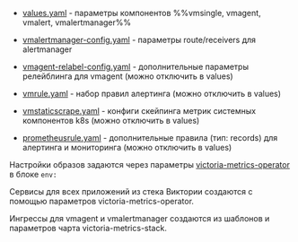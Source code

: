 - [values.yaml](https://gitlab.sirius.online/clusters/univ-prod/-/blob/main/helm/values/victoria-metrics-stack/values.yaml) - параметры компонентов %%vmsingle, vmagent, vmalert, vmalertmanager%%

- [vmalertmanager-config.yaml](https://gitlab.sirius.online/clusters/univ-prod/-/blob/main/helm/values/victoria-metrics-stack/vmalertmanager-config.yaml) - параметры route/receivers для alertmanager

- [vmagent-relabel-config.yaml](https://gitlab.sirius.online/clusters/univ-prod/-/blob/main/helm/values/victoria-metrics-stack/vmagent-relabel-config.yaml) - дополнительные параметры релейблинга для vmagent (можно отключить в values)

- [vmrule.yaml](https://gitlab.sirius.online/clusters/univ-prod/-/blob/main/helm/values/victoria-metrics-stack/vmrule.yaml) - набор правил алертинга (можно отключить в values)

- [vmstaticscrape.yaml](https://gitlab.sirius.online/clusters/univ-prod/-/blob/main/helm/values/victoria-metrics-stack/vmstaticscrape.yaml) - конфиги скейпинга метрик системных компонентов k8s (можно отключить в values)

- [prometheusrule.yaml](https://gitlab.sirius.online/clusters/univ-prod/-/blob/main/helm/values/victoria-metrics-stack/prometheusrule.yaml) - дополнительные правила (тип: records) для алертинга и мониторинга (можно отключить в values)

Настройки образов задаются через параметры [victoria-metrics-operator](https://gitlab.sirius.online/infra/victoria-metrics-operator/-/blob/main/chart/values.yaml) в блоке `env:`

Сервисы для всех приложений из стека Виктории создаются с помощью параметров victoria-metrics-operator.

Ингрессы для vmagent и vmalertmanager создаются из шаблонов и параметров чарта victoria-metrics-stack.
